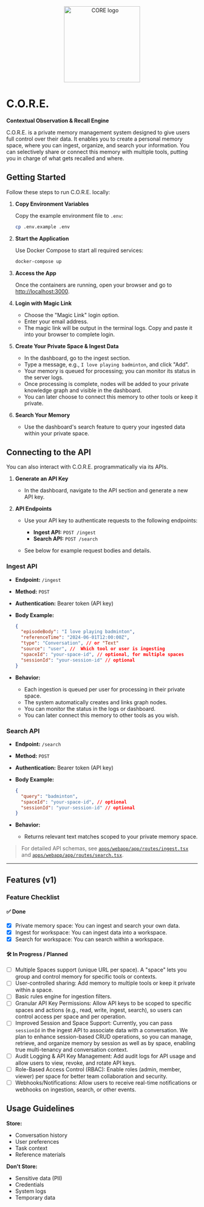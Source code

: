 <div align="center">
  <a href="https://core.heysol.ai">
    <img src="https://github.com/user-attachments/assets/3ae051f7-e77b-42b3-91d2-af69888e4d3f" width="200px" alt="CORE logo" />
  </a>
</div>

# C.O.R.E.

**Contextual Observation & Recall Engine**

C.O.R.E. is a private memory management system designed to give users full control over their data. It enables you to create a personal memory space, where you can ingest, organize, and search your information. You can selectively share or connect this memory with multiple tools, putting you in charge of what gets recalled and where.

## Getting Started

Follow these steps to run C.O.R.E. locally:

1. **Copy Environment Variables**

   Copy the example environment file to `.env`:

   ```bash
   cp .env.example .env
   ```

2. **Start the Application**

   Use Docker Compose to start all required services:

   ```bash
   docker-compose up
   ```

3. **Access the App**

   Once the containers are running, open your browser and go to [http://localhost:3000](http://localhost:3000).

4. **Login with Magic Link**

   - Choose the "Magic Link" login option.
   - Enter your email address.
   - The magic link will be output in the terminal logs. Copy and paste it into your browser to complete login.

5. **Create Your Private Space & Ingest Data**

   - In the dashboard, go to the ingest section.
   - Type a message, e.g., `I love playing badminton`, and click "Add".
   - Your memory is queued for processing; you can monitor its status in the server logs.
   - Once processing is complete, nodes will be added to your private knowledge graph and visible in the dashboard.
   - You can later choose to connect this memory to other tools or keep it private.

6. **Search Your Memory**

   - Use the dashboard's search feature to query your ingested data within your private space.

## Connecting to the API

You can also interact with C.O.R.E. programmatically via its APIs.

1. **Generate an API Key**

   - In the dashboard, navigate to the API section and generate a new API key.

2. **API Endpoints**

   - Use your API key to authenticate requests to the following endpoints:

     - **Ingest API:** `POST /ingest`
     - **Search API:** `POST /search`

   - See below for example request bodies and details.

### Ingest API

- **Endpoint:** `/ingest`
- **Method:** `POST`
- **Authentication:** Bearer token (API key)
- **Body Example:**

  ```json
  {
    "episodeBody": "I love playing badminton",
    "referenceTime": "2024-06-01T12:00:00Z",
    "type": "Conversation", // or "Text"
    "source": "user", //  Which tool or user is ingesting
    "spaceId": "your-space-id", // optional, for multiple spaces
    "sessionId": "your-session-id" // optional
  }
  ```

- **Behavior:**
  - Each ingestion is queued per user for processing in their private space.
  - The system automatically creates and links graph nodes.
  - You can monitor the status in the logs or dashboard.
  - You can later connect this memory to other tools as you wish.

### Search API

- **Endpoint:** `/search`
- **Method:** `POST`
- **Authentication:** Bearer token (API key)
- **Body Example:**

  ```json
  {
    "query": "badminton",
    "spaceId": "your-space-id", // optional
    "sessionId": "your-session-id" // optional
  }
  ```

- **Behavior:**
  - Returns relevant text matches scoped to your private memory space.

> For detailed API schemas, see [`apps/webapp/app/routes/ingest.tsx`](apps/webapp/app/routes/ingest.tsx) and [`apps/webapp/app/routes/search.tsx`](apps/webapp/app/routes/search.tsx).

---

## Features (v1)

### Feature Checklist

#### ✅ Done

- [x] Private memory space: You can ingest and search your own data.
- [x] Ingest for workspace: You can ingest data into a workspace.
- [x] Search for workspace: You can search within a workspace.

#### 🛠️ In Progress / Planned

- [ ] Multiple Spaces support (unique URL per space). A "space" lets you group and control memory for specific tools or contexts.
- [ ] User-controlled sharing: Add memory to multiple tools or keep it private within a space.
- [ ] Basic rules engine for ingestion filters.
- [ ] Granular API Key Permissions: Allow API keys to be scoped to specific spaces and actions (e.g., read, write, ingest, search), so users can control access per space and per operation.
- [ ] Improved Session and Space Support: Currently, you can pass `sessionId` in the ingest API to associate data with a conversation. We plan to enhance session-based CRUD operations, so you can manage, retrieve, and organize memory by session as well as by space, enabling true multi-tenancy and conversation context.
- [ ] Audit Logging & API Key Management: Add audit logs for API usage and allow users to view, revoke, and rotate API keys.
- [ ] Role-Based Access Control (RBAC): Enable roles (admin, member, viewer) per space for better team collaboration and security.
- [ ] Webhooks/Notifications: Allow users to receive real-time notifications or webhooks on ingestion, search, or other events.

## Usage Guidelines

**Store:**

- Conversation history
- User preferences
- Task context
- Reference materials

**Don't Store:**

- Sensitive data (PII)
- Credentials
- System logs
- Temporary data
